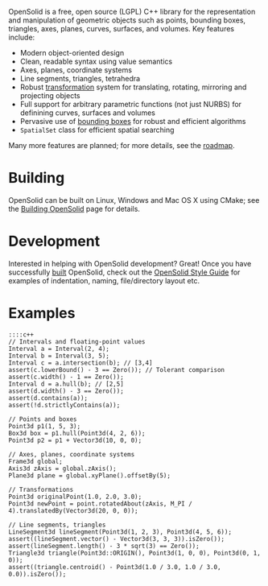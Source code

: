 OpenSolid is a free, open source (LGPL) C++ library for the representation and manipulation of geometric objects such as points, bounding boxes, triangles, axes, planes, curves, surfaces, and volumes. Key features include:

- Modern object-oriented design
- Clean, readable syntax using value semantics
- Axes, planes, coordinate systems
- Line segments, triangles, tetrahedra
- Robust [transformation](https://bitbucket.org/ianmackenzie/opensolid/wiki/Transformation) system for translating, rotating, mirroring and projecting objects
- Full support for arbitrary parametric functions (not just NURBS) for definining curves, surfaces and volumes
- Pervasive use of [bounding boxes](https://bitbucket.org/ianmackenzie/opensolid/wiki/Bounding%20boxes) for robust and efficient algorithms
- `SpatialSet` class for efficient spatial searching

Many more features are planned; for more details, see the [roadmap](https://bitbucket.org/ianmackenzie/opensolid/wiki/Roadmap).

# Building

OpenSolid can be built on Linux, Windows and Mac OS X using CMake; see the [Building OpenSolid](https://bitbucket.org/ianmackenzie/opensolid/wiki/Building%20OpenSolid) page for details.

# Development

Interested in helping with OpenSolid development? Great! Once you have successfully [built](https://bitbucket.org/ianmackenzie/opensolid/wiki/Building%20OpenSolid) OpenSolid, check out the [OpenSolid Style Guide](https://bitbucket.org/ianmackenzie/opensolid/wiki/OpenSolid%20Style%20Guide) for examples of indentation, naming, file/directory layout etc.

# Examples

    ::::c++
    // Intervals and floating-point values
    Interval a = Interval(2, 4);
    Interval b = Interval(3, 5);
    Interval c = a.intersection(b); // [3,4]
    assert(c.lowerBound() - 3 == Zero()); // Tolerant comparison
    assert(c.width() - 1 == Zero());
    Interval d = a.hull(b); // [2,5]
    assert(d.width() - 3 == Zero());
    assert(d.contains(a));
    assert(!d.strictlyContains(a));

    // Points and boxes
    Point3d p1(1, 5, 3);
    Box3d box = p1.hull(Point3d(4, 2, 6));
    Point3d p2 = p1 + Vector3d(10, 0, 0);

    // Axes, planes, coordinate systems
    Frame3d global;
    Axis3d zAxis = global.zAxis();
    Plane3d plane = global.xyPlane().offsetBy(5);

    // Transformations
    Point3d originalPoint(1.0, 2.0, 3.0);
    Point3d newPoint = point.rotatedAbout(zAxis, M_PI / 4).translatedBy(Vector3d(20, 0, 0));

    // Line segments, triangles
    LineSegment3d lineSegment(Point3d(1, 2, 3), Point3d(4, 5, 6));
    assert((lineSegment.vector() - Vector3d(3, 3, 3)).isZero());
    assert(lineSegment.length() - 3 * sqrt(3) == Zero());
    Triangle3d triangle(Point3d::ORIGIN(), Point3d(1, 0, 0), Point3d(0, 1, 0));
    assert((triangle.centroid() - Point3d(1.0 / 3.0, 1.0 / 3.0, 0.0)).isZero());
